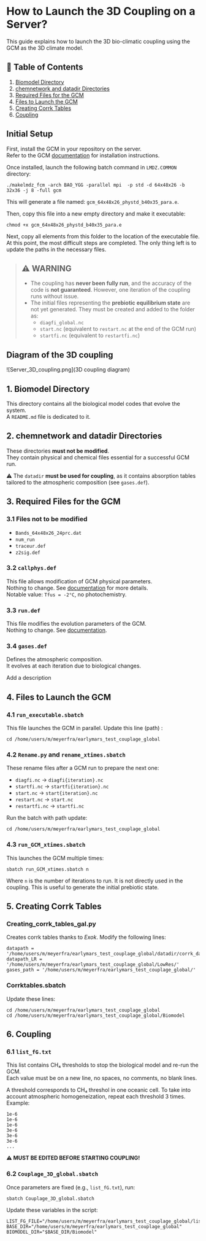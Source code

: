 # How to Launch the 3D Coupling on a Server?

This guide explains how to launch the 3D bio-climatic coupling using the GCM as the 3D climate model.

## 📑 Table of Contents

1. [Biomodel Directory](#1-biomodel-directory)  
2. [chemnetwork and datadir Directories](#2-chemnetwork-and-datadir-directories)  
3. [Required Files for the GCM](#3-required-files-for-the-gcm)  
4. [Files to Launch the GCM](#4-files-to-launch-the-gcm)  
5. [Creating Corrk Tables](#5-creating-corrk-tables)  
6. [Coupling](#6-coupling)  

## Initial Setup

First, install the GCM in your repository on the server.  
Refer to the GCM [documentation](https://lmdz-forge.lmd.jussieu.fr/mediawiki/Planets/index.php/Quick_Install_and_Run) for installation instructions.

Once installed, launch the following batch command in `LMDZ.COMMON` directory:

    ./makelmdz_fcm -arch BAO_YGG -parallel mpi  -p std -d 64x48x26 -b 32x36 -j 8 -full gcm

This will generate a file named: `gcm_64x48x26_phystd_b40x35_para.e`.

Then, copy this file into a new empty directory and make it executable:

    chmod +x gcm_64x48x26_phystd_b40x35_para.e

Next, copy all elements from this folder to the location of the executable file.  
At this point, the most difficult steps are completed. The only thing left is to update the paths in the necessary files.

> ## ⚠️ WARNING
>
> - The coupling has **never been fully run**, and the accuracy of the code is **not guaranteed**. However, one iteration of the coupling runs without issue.
> - The initial files representing the **prebiotic equilibrium state** are not yet generated. They must be created and added to the folder as:
>     - `diagfi_global.nc`
>     - `start.nc` (equivalent to `restart.nc` at the end of the GCM run)
>     - `startfi.nc` (equivalent to `restartfi.nc`)


## Diagram of the 3D coupling

![Server_3D_coupling.png](3D coupling diagram)

## 1. Biomodel Directory

This directory contains all the biological model codes that evolve the system.  
A `README.md` file is dedicated to it.

## 2. chemnetwork and datadir Directories

These directories **must not be modified**.  
They contain physical and chemical files essential for a successful GCM run.

⚠️ The `datadir` **must be used for coupling**, as it contains absorption tables tailored to the atmospheric composition (see `gases.def`).

## 3. Required Files for the GCM

### 3.1 Files not to be modified

- `Bands_64x48x26_24prc.dat`
- `num_run`
- `traceur.def`
- `z2sig.def`

### 3.2 `callphys.def`

This file allows modification of GCM physical parameters.  
Nothing to change. See [documentation](https://lmdz-forge.lmd.jussieu.fr/mediawiki/Planets/index.php/The_callphys.def_Input_File) for more details.  
Notable value: `Tfus = -2°C`, no photochemistry.

### 3.3 `run.def`

This file modifies the evolution parameters of the GCM.  
Nothing to change. See [documentation](https://lmdz-forge.lmd.jussieu.fr/mediawiki/Planets/index.php/The_run.def_Input_File).

### 3.4 `gases.def`

Defines the atmospheric composition.  
It evolves at each iteration due to biological changes.

Add a description

## 4. Files to Launch the GCM

### 4.1 `run_executable.sbatch`

This file launches the GCM in parallel. Update this line (path) :

    cd /home/users/m/meyerfra/earlymars_test_couplage_global

### 4.2 `Rename.py` and `rename_xtimes.sbatch`

These rename files after a GCM run to prepare the next one:

- `diagfi.nc` → `diagfi{iteration}.nc`
- `startfi.nc` → `startfi{iteration}.nc`
- `start.nc` → `start{iteration}.nc`
- `restart.nc` → `start.nc`
- `restartfi.nc` → `startfi.nc`

Run the batch with path update:

    cd /home/users/m/meyerfra/earlymars_test_couplage_global

### 4.3 `run_GCM_xtimes.sbatch`

This launches the GCM multiple times:

    sbatch run_GCM_xtimes.sbatch n

Where `n` is the number of iterations to run. 
It is not directly used in the coupling.
This is useful to generate the initial prebiotic state.

## 5. Creating Corrk Tables

### Creating_corrk_tables_gal.py

Creates corrk tables thanks to *Exok*.
Modify the following lines:

    datapath = '/home/users/m/meyerfra/earlymars_test_couplage_global/datadir/corrk_data/'
    datapath_LR = '/home/users/m/meyerfra/earlymars_test_couplage_global/LowRes/'
    gases_path = '/home/users/m/meyerfra/earlymars_test_couplage_global/'

### Corrktables.sbatch

Update these lines:

    cd /home/users/m/meyerfra/earlymars_test_couplage_global
    cd /home/users/m/meyerfra/earlymars_test_couplage_global/Biomodel

## 6. Coupling

### 6.1 `list_fG.txt`

This list contains CH₄ thresholds to stop the biological model and re-run the GCM.  
Each value must be on a new line, no spaces, no comments, no blank lines.

A threshold corresponds to CH₄ threshol in one oceanic cell. To take into account atmospheric homogeneization, repeat each threshold 3 times. Example:

    1e-6
    1e-6
    1e-6
    3e-6
    3e-6
    3e-6
    ...

**⚠️ MUST BE EDITED BEFORE STARTING COUPLING!**

### 6.2 `Couplage_3D_global.sbatch`

Once parameters are fixed (e.g., `list_fG.txt`), run:

    sbatch Couplage_3D_global.sbatch

Update these variables in the script:

    LIST_FG_FILE="/home/users/m/meyerfra/earlymars_test_couplage_global/list_fG.txt"
    BASE_DIR="/home/users/m/meyerfra/earlymars_test_couplage_global"
    BIOMODEL_DIR="$BASE_DIR/Biomodel"

